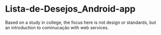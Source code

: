 # Lista-de-Desejos_Android-app
 Based on a study in college, the focus here is not design or standards, but an introduction to cominucação with web services.

